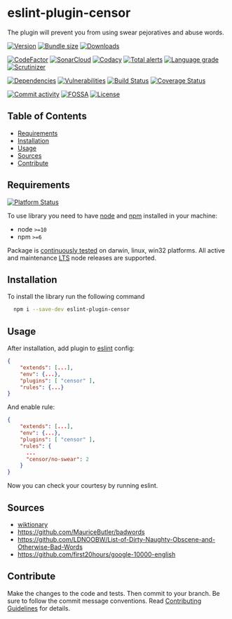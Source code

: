 # eslint-plugin-censor
The plugin will prevent you from using swear pejoratives and abuse words.

[![Version][badge-vers]][npm]
[![Bundle size][npm-size-badge]][npm-size-url]
[![Downloads][npm-downloads-badge]][npm]

[![CodeFactor][codefactor-badge]][codefactor-url]
[![SonarCloud][sonarcloud-badge]][sonarcloud-url]
[![Codacy][codacy-badge]][codacy-url]
[![Total alerts][lgtm-alerts-badge]][lgtm-alerts-url]
[![Language grade][lgtm-lg-badge]][lgtm-lg-url]
[![Scrutinizer][scrutinizer-badge]][scrutinizer-url]

[![Dependencies][badge-deps]][npm]
[![Vulnerabilities][badge-vuln]](https://snyk.io/)
[![Build Status][tests-badge]][tests-url]
[![Coverage Status][badge-coverage]][url-coverage]

[![Commit activity][commit-activity-badge]][github]
[![FOSSA][fossa-badge]][fossa-url]
[![License][badge-lic]][github]

## Table of Contents
  - [Requirements](#requirements)
  - [Installation](#installation)
  - [Usage](#usage)
  - [Sources](#sources)
  - [Contribute](#contribute)

## Requirements
[![Platform Status][appveyor-badge]][appveyor-url]

To use library you need to have [node](https://nodejs.org) and [npm](https://www.npmjs.com) installed in your machine:

* node `>=10`
* npm `>=6`

Package is [continuously tested][appveyor-url] on darwin, linux, win32 platforms. All active and maintenance [LTS](https://nodejs.org/en/about/releases/) node releases are supported.

## Installation

To install the library run the following command

```bash
  npm i --save-dev eslint-plugin-censor
```

## Usage

After installation, add plugin to [eslint](https://eslint.org/docs/user-guide/configuring/configuration-files#using-configuration-files) config:

```json
{
    "extends": [...],
    "env": {...},
    "plugins": [ "censor" ],
    "rules": {...}
}
```

And enable rule:
```json
{
    "extends": [...],
    "env": {...},
    "plugins": [ "censor" ],
    "rules": {
      ...
      "censor/no-swear": 2
    }
}
```

Now you can check your courtesy by running eslint.


## Sources

* [wiktionary](https://en.wiktionary.org/wiki/Category:English_swear_words)
* https://github.com/MauriceButler/badwords
* https://github.com/LDNOOBW/List-of-Dirty-Naughty-Obscene-and-Otherwise-Bad-Words
* https://github.com/first20hours/google-10000-english

## Contribute

Make the changes to the code and tests. Then commit to your branch. Be sure to follow the commit message conventions. Read [Contributing Guidelines](.github/CONTRIBUTING.md) for details.

[npm]: https://www.npmjs.com/package/eslint-plugin-censor
[github]: https://github.com/pustovitDmytro/eslint-plugin-censor
[coveralls]: https://coveralls.io/github/pustovitDmytro/eslint-plugin-censor?branch=master
[badge-deps]: https://img.shields.io/david/pustovitDmytro/eslint-plugin-censor.svg
[badge-vuln]: https://img.shields.io/snyk/vulnerabilities/npm/eslint-plugin-censor.svg?style=popout
[badge-vers]: https://img.shields.io/npm/v/eslint-plugin-censor.svg
[badge-lic]: https://img.shields.io/github/license/pustovitDmytro/eslint-plugin-censor.svg
[badge-coverage]: https://coveralls.io/repos/github/pustovitDmytro/eslint-plugin-censor/badge.svg?branch=master
[url-coverage]: https://coveralls.io/github/pustovitDmytro/eslint-plugin-censor?branch=master

[tests-badge]: https://img.shields.io/circleci/build/github/pustovitDmytro/eslint-plugin-censor
[tests-url]: https://app.circleci.com/pipelines/github/pustovitDmytro/eslint-plugin-censor

[codefactor-badge]: https://www.codefactor.io/repository/github/pustovitdmytro/eslint-plugin-censor/badge
[codefactor-url]: https://www.codefactor.io/repository/github/pustovitdmytro/eslint-plugin-censor

[commit-activity-badge]: https://img.shields.io/github/commit-activity/m/pustovitDmytro/eslint-plugin-censor

[scrutinizer-badge]: https://scrutinizer-ci.com/g/pustovitDmytro/eslint-plugin-censor/badges/quality-score.png?b=master
[scrutinizer-url]: https://scrutinizer-ci.com/g/pustovitDmytro/eslint-plugin-censor/?branch=master

[lgtm-lg-badge]: https://img.shields.io/lgtm/grade/javascript/g/pustovitDmytro/eslint-plugin-censor.svg?logo=lgtm&logoWidth=18
[lgtm-lg-url]: https://lgtm.com/projects/g/pustovitDmytro/eslint-plugin-censor/context:javascript

[lgtm-alerts-badge]: https://img.shields.io/lgtm/alerts/g/pustovitDmytro/eslint-plugin-censor.svg?logo=lgtm&logoWidth=18
[lgtm-alerts-url]: https://lgtm.com/projects/g/pustovitDmytro/eslint-plugin-censor/alerts/

[codacy-badge]: https://app.codacy.com/project/badge/Grade/a0c20fb89e0a40259f4c8e53810a5186
[codacy-url]: https://www.codacy.com/gh/pustovitDmytro/eslint-plugin-censor/dashboard?utm_source=github.com&amp;utm_medium=referral&amp;utm_content=pustovitDmytro/eslint-plugin-censor&amp;utm_campaign=Badge_Grade

[sonarcloud-badge]: https://sonarcloud.io/api/project_badges/measure?project=pustovitDmytro_eslint-plugin-censor&metric=alert_status
[sonarcloud-url]: https://sonarcloud.io/dashboard?id=pustovitDmytro_eslint-plugin-censor

[npm-downloads-badge]: https://img.shields.io/npm/dw/eslint-plugin-censor
[npm-size-badge]: https://img.shields.io/bundlephobia/min/eslint-plugin-censor
[npm-size-url]: https://bundlephobia.com/result?p=eslint-plugin-censor

[appveyor-badge]: https://ci.appveyor.com/api/projects/status/acj8x9m0fh5k4vfo/branch/master?svg=true
[appveyor-url]: https://ci.appveyor.com/project/pustovitDmytro/eslint-plugin-censor/branch/master

[fossa-badge]: https://app.fossa.com/api/projects/custom%2B24828%2Feslint-plugin-censor.svg?type=shield
[fossa-url]: https://app.fossa.com/projects/custom%2B24828%2Feslint-plugin-censor?ref=badge_shield
